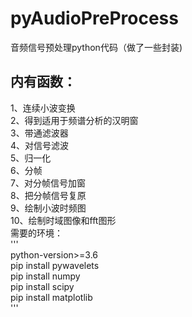 # pyAudioPreProcess
音频信号预处理python代码（做了一些封装)  
## 内有函数：  
1、连续小波变换  
2、得到适用于频谱分析的汉明窗  
3、带通滤波器  
4、对信号滤波  
5、归一化  
6、分帧  
7、对分帧信号加窗  
8、把分帧信号复原   
9、绘制小波时频图    
10、绘制时域图像和fft图形  
需要的环境：  
'''  
    python-version>=3.6  
    pip install pywavelets  
    pip install numpy  
    pip install scipy  
    pip install matplotlib  
'''  
